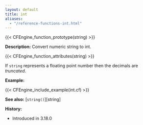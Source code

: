 ```yaml
---
layout: default
title: int
aliases:
  - "/reference-functions-int.html"
---
```


{{< CFEngine_function_prototype(string) >}}

**Description:** Convert numeric string to int.

{{< CFEngine_function_attributes(string) >}}

If `string` represents a floating point number then the decimals are _truncated_.

**Example:**

{{< CFEngine_include_example(int.cf) >}}

**See also:** [`string()`][string]

**History:**

- Introduced in 3.18.0
